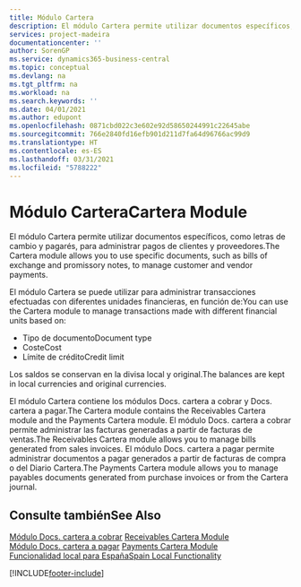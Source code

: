 ```yaml
---
title: Módulo Cartera
description: El módulo Cartera permite utilizar documentos específicos, como letras de cambio y pagarés, para administrar pagos de clientes y proveedores.
services: project-madeira
documentationcenter: ''
author: SorenGP
ms.service: dynamics365-business-central
ms.topic: conceptual
ms.devlang: na
ms.tgt_pltfrm: na
ms.workload: na
ms.search.keywords: ''
ms.date: 04/01/2021
ms.author: edupont
ms.openlocfilehash: 0871cbd022c3e602e92d58650244991c22645abe
ms.sourcegitcommit: 766e2840fd16efb901d211d7fa64d96766ac99d9
ms.translationtype: HT
ms.contentlocale: es-ES
ms.lasthandoff: 03/31/2021
ms.locfileid: "5788222"
---
```

# <a name="cartera-module"></a><span data-ttu-id="4c093-103">Módulo Cartera</span><span class="sxs-lookup"><span data-stu-id="4c093-103">Cartera Module</span></span>
<span data-ttu-id="4c093-104">El módulo Cartera permite utilizar documentos específicos, como letras de cambio y pagarés, para administrar pagos de clientes y proveedores.</span><span class="sxs-lookup"><span data-stu-id="4c093-104">The Cartera module allows you to use specific documents, such as bills of exchange and promissory notes, to manage customer and vendor payments.</span></span>  

<span data-ttu-id="4c093-105">El módulo Cartera se puede utilizar para administrar transacciones efectuadas con diferentes unidades financieras, en función de:</span><span class="sxs-lookup"><span data-stu-id="4c093-105">You can use the Cartera module to manage transactions made with different financial units based on:</span></span>  

- <span data-ttu-id="4c093-106">Tipo de documento</span><span class="sxs-lookup"><span data-stu-id="4c093-106">Document type</span></span>  
- <span data-ttu-id="4c093-107">Coste</span><span class="sxs-lookup"><span data-stu-id="4c093-107">Cost</span></span>  
- <span data-ttu-id="4c093-108">Límite de crédito</span><span class="sxs-lookup"><span data-stu-id="4c093-108">Credit limit</span></span>  

<span data-ttu-id="4c093-109">Los saldos se conservan en la divisa local y original.</span><span class="sxs-lookup"><span data-stu-id="4c093-109">The balances are kept in local currencies and original currencies.</span></span>  

<span data-ttu-id="4c093-110">El módulo Cartera contiene los módulos Docs. cartera a cobrar y Docs. cartera a pagar.</span><span class="sxs-lookup"><span data-stu-id="4c093-110">The Cartera module contains the Receivables Cartera module and the Payments Cartera module.</span></span> <span data-ttu-id="4c093-111">El módulo Docs. cartera a cobrar permite administrar las facturas generadas a partir de facturas de ventas.</span><span class="sxs-lookup"><span data-stu-id="4c093-111">The Receivables Cartera module allows you to manage bills generated from sales invoices.</span></span> <span data-ttu-id="4c093-112">El módulo Docs. cartera a pagar permite administrar documentos a pagar generados a partir de facturas de compra o del Diario Cartera.</span><span class="sxs-lookup"><span data-stu-id="4c093-112">The Payments Cartera module allows you to manage payables documents generated from purchase invoices or from the Cartera journal.</span></span>  

## <a name="see-also"></a><span data-ttu-id="4c093-113">Consulte también</span><span class="sxs-lookup"><span data-stu-id="4c093-113">See Also</span></span>  
 <span data-ttu-id="4c093-114">[Módulo Docs. cartera a cobrar](receivables-cartera-module.md) </span><span class="sxs-lookup"><span data-stu-id="4c093-114">[Receivables Cartera Module](receivables-cartera-module.md) </span></span>  
 <span data-ttu-id="4c093-115">[Módulo Docs. cartera a pagar](payments-cartera-module.md) </span><span class="sxs-lookup"><span data-stu-id="4c093-115">[Payments Cartera Module](payments-cartera-module.md) </span></span>  
 [<span data-ttu-id="4c093-116">Funcionalidad local para España</span><span class="sxs-lookup"><span data-stu-id="4c093-116">Spain Local Functionality</span></span>](spain-local-functionality.md)


[!INCLUDE[footer-include](../../includes/footer-banner.md)]